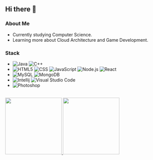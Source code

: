 <h2>Hi there 👋</h2>

<h3>About Me </h3>

- Currently studying Computer Science.
- Learning more about Cloud Architecture and Game Development.

<h3>Stack</h3>

- ![Java](https://img.shields.io/badge/-Java-333333?style=flat&logo=Java&logoColor=007396)
 ![C++](https://img.shields.io/badge/-C++-333333?style=flat&logo=C%2B%2B&logoColor=00599C)
- ![HTML5](https://img.shields.io/badge/-HTML5-333333?style=flat&logo=HTML5)
  ![CSS](https://img.shields.io/badge/-CSS-333333?style=flat&logo=CSS3&logoColor=1572B6)
  ![JavaScript](https://img.shields.io/badge/-JavaScript-333333?style=flat&logo=javascript)
  ![Node.js](https://img.shields.io/badge/-Node.js-333333?style=flat&logo=node.js)
  ![React](https://img.shields.io/badge/-React-333333?style=flat&logo=react)
- ![MySQL](https://img.shields.io/badge/-MySQL-333333?style=flat&logo=mysql)
  ![MongoDB](https://img.shields.io/badge/-MongoDB-333333?style=flat&logo=mongodb)
- ![Intellij](https://img.shields.io/badge/-Intellij-333333?style=flat&logo=intellij-ide&logoColor=2C2255)
  ![Visual Studio Code](https://img.shields.io/badge/-Visual%20Studio%20Code-333333?style=flat&logo=visual-studio-code&logoColor=007ACC)
- ![Photoshop](https://img.shields.io/badge/-Photoshop-333333?style=flat&logo=adobe-photoshop)

<br/>

<a href="https://github.com/dig">
  <img height="180em" src="https://github-readme-stats.vercel.app/api?username=dig&theme=buefy&show_icons=true" />
  <img height="180em" src="https://github-readme-stats.vercel.app/api/top-langs/?username=dig&theme=buefy&layout=compact" />
</a>
